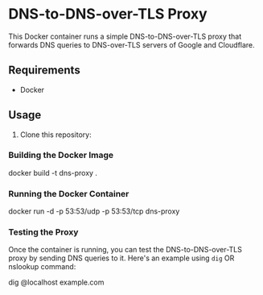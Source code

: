 # DNS-to-DNS-over-TLS Proxy

This Docker container runs a simple DNS-to-DNS-over-TLS proxy that forwards DNS queries to DNS-over-TLS servers of Google and Cloudflare.

## Requirements

- Docker

## Usage

1. Clone this repository:

### Building the Docker Image
docker build -t dns-proxy .

### Running the Docker Container
docker run -d -p 53:53/udp -p 53:53/tcp dns-proxy


### Testing the Proxy
Once the container is running, you can test the DNS-to-DNS-over-TLS proxy by sending DNS queries to it. Here's an example using `dig` OR nslookup command:

dig @localhost example.com
